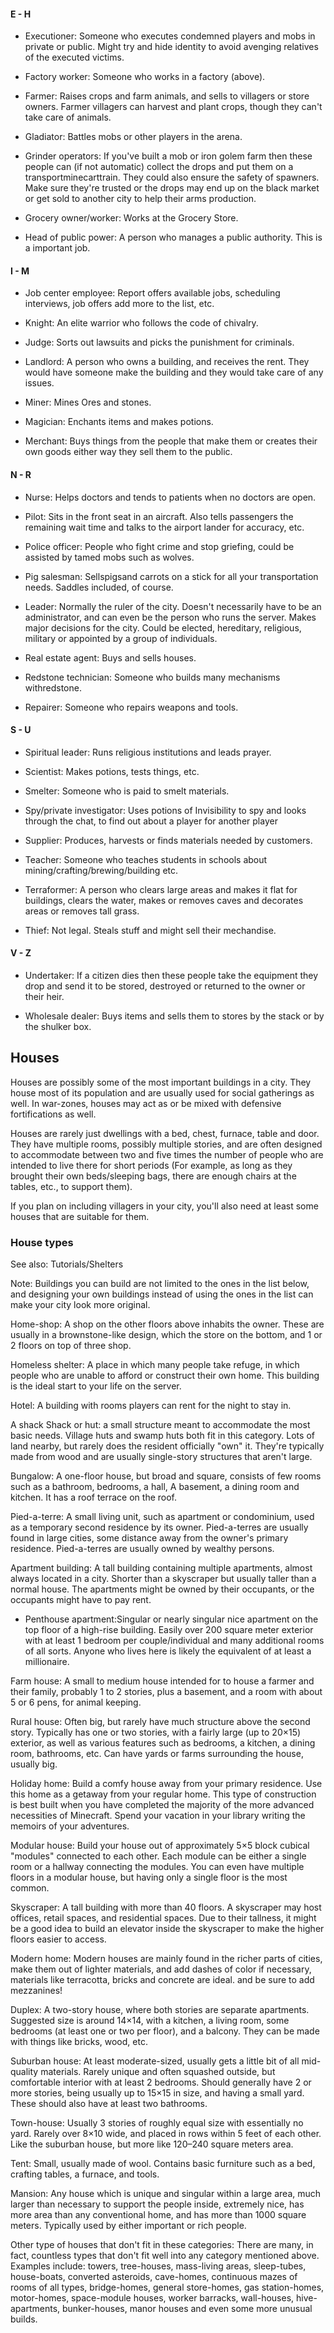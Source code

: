 #### E - H
- Executioner: Someone who executes condemned players and mobs in private or public. Might try and hide identity to avoid avenging relatives of the executed victims.

- Factory worker: Someone who works in a factory (above).

- Farmer: Raises crops and farm animals, and sells to villagers or store owners. Farmer villagers can harvest and plant crops, though they can't take care of animals.

- Gladiator: Battles mobs or other players in the arena.

- Grinder operators: If you've built a mob or iron golem farm then these people can (if not automatic) collect the drops and put them on a transportminecarttrain. They could also ensure the safety of spawners. Make sure they're trusted or the drops may end up on the black market or get sold to another city to help their arms production.

- Grocery owner/worker: Works at the Grocery Store.

- Head of public power: A person who manages a public authority. This is a important job.

#### I - M
- Job center employee: Report offers available jobs, scheduling interviews, job offers add more to the list, etc.

- Knight: An elite warrior who follows the code of chivalry.

- Judge: Sorts out lawsuits and picks the punishment for criminals.

- Landlord: A person who owns a building, and receives the rent. They would have someone make the building and they would take care of any issues.

- Miner: Mines Ores and stones.

- Magician: Enchants items and makes potions.

- Merchant: Buys things from the people that make them or creates their own goods either way they sell them to the public.

#### N - R
- Nurse: Helps doctors and tends to patients when no doctors are open.

- Pilot: Sits in the front seat in an aircraft. Also tells passengers the remaining wait time and talks to the airport lander for accuracy, etc.

- Police officer: People who fight crime and stop griefing, could be assisted by tamed mobs such as wolves.

- Pig salesman: Sellspigsand carrots on a stick for all your transportation needs. Saddles included, of course.

- Leader: Normally the ruler of the city. Doesn't necessarily have to be an administrator, and can even be the person who runs the server. Makes major decisions for the city. Could be elected, hereditary, religious, military or appointed by a group of individuals.

- Real estate agent: Buys and sells houses.

- Redstone technician: Someone who builds many mechanisms withredstone.

- Repairer: Someone who repairs weapons and tools.

#### S - U
- Spiritual leader: Runs religious institutions and leads prayer.

- Scientist: Makes potions, tests things, etc.

- Smelter: Someone who is paid to smelt materials.

- Spy/private investigator: Uses potions of Invisibility to spy and looks through the chat, to find out about a player for another player

- Supplier: Produces, harvests or finds materials needed by customers.

- Teacher: Someone who teaches students in schools about mining/crafting/brewing/building etc.

- Terraformer: A person who clears large areas and makes it flat for buildings, clears the water, makes or removes caves and decorates areas or removes tall grass.

- Thief: Not legal. Steals stuff and might sell their mechandise.

#### V - Z
- Undertaker: If a citizen dies then these people take the equipment they drop and send it to be stored, destroyed or returned to the owner or their heir.

- Wholesale dealer: Buys items and sells them to stores by the stack or by the shulker box.

## Houses
Houses are possibly some of the most important buildings in a city. They house most of its population and are usually used for social gatherings as well. In war-zones, houses may act as or be mixed with defensive fortifications as well.

Houses are rarely just dwellings with a bed, chest, furnace, table and door. They have multiple rooms, possibly multiple stories, and are often designed to accommodate between two and five times the number of people who are intended to live there for short periods (For example, as long as they brought their own beds/sleeping bags, there are enough chairs at the tables, etc., to support them).

If you plan on including villagers in your city, you'll also need at least some houses that are suitable for them.

### House types
See also: Tutorials/Shelters

Note: Buildings you can build are not limited to the ones in the list below, and designing your own buildings instead of using the ones in the list can make your city look more original.


Home-shop: A shop on the other floors above inhabits the owner. These are usually in a brownstone-like design, which the store on the bottom, and 1 or 2 floors on top of three shop. 

Homeless shelter: A place in which many people take refuge, in which people who are unable to afford or construct their own home. This building is the ideal start to your life on the server. 

Hotel: A building with rooms players can rent for the night to stay in.

A shack
Shack or hut: a small structure meant to accommodate the most basic needs.
Village huts and swamp huts both fit in this category. Lots of land nearby, but rarely does the resident officially "own" it. They're typically made from wood and are usually single-story structures that aren't large.

Bungalow: A one-floor house, but broad and square, consists of few rooms such as a bathroom, bedrooms, a hall, A basement, a dining room and kitchen. It has a roof terrace on the roof.

Pied-a-terre: A small living unit, such as apartment or condominium, used as a temporary second residence by its owner. Pied-a-terres are usually found in large cities, some distance away from the owner's primary residence. Pied-a-terres are usually owned by wealthy persons. 

Apartment building: A tall building containing multiple apartments, almost always located in a city. Shorter than a skyscraper but usually taller than a normal house. The apartments might be owned by their occupants, or the occupants might have to pay rent.

- Penthouse apartment:Singular or nearly singular nice apartment on the top floor of a high-rise building. Easily over 200 square meter exterior with at least 1 bedroom per couple/individual and many additional rooms of all sorts. Anyone who lives here is likely the equivalent of at least a millionaire.

Farm house: A small to medium house intended for to house a farmer and their family, probably 1 to 2 stories, plus a basement, and a room with about 5 or 6 pens, for animal keeping.

Rural house: Often big, but rarely have much structure above the second story. Typically has one or two stories, with a fairly large (up to 20×15) exterior, as well as various features such as bedrooms, a kitchen, a dining room, bathrooms, etc. Can have yards or farms surrounding the house, usually big.

Holiday home: Build a comfy house away from your primary residence. Use this home as a getaway from your regular home. This type of construction is best built when you have completed the majority of the more advanced necessities of Minecraft. Spend your vacation in your library writing the memoirs of your adventures.

Modular house: Build your house out of approximately 5×5 block cubical "modules" connected to each other. Each module can be either a single room or a hallway connecting the modules. You can even have multiple floors in a modular house, but having only a single floor is the most common.

Skyscraper: A tall building with more than 40 floors. A skyscraper may host offices, retail spaces, and residential spaces. Due to their tallness, it might be a good idea to build an elevator inside the skyscraper to make the higher floors easier to access.

 Modern home:
Modern houses are mainly found in the richer parts of cities, make them out of lighter materials, and add dashes of color if necessary, materials like terracotta, bricks and concrete are ideal. and be sure to add mezzanines!

Duplex: A two-story house, where both stories are separate apartments. Suggested size is around 14×14, with a kitchen, a living room, some bedrooms (at least one or two per floor), and a balcony. They can be made with things like bricks, wood, etc.

Suburban house: At least moderate-sized, usually gets a little bit of all mid-quality materials. Rarely unique and often squashed outside, but comfortable interior with at least 2 bedrooms. Should generally have 2 or more stories, being usually up to 15×15 in size, and having a small yard. These should also have at least two bathrooms. 

Town-house: Usually 3 stories of roughly equal size with essentially no yard. Rarely over 8×10 wide, and placed in rows within 5 feet of each other. Like the suburban house, but more like 120–240 square meters area.

Tent: Small, usually made of wool. Contains basic furniture such as a bed, crafting tables, a furnace, and tools. 

Mansion: Any house which is unique and singular within a large area, much larger than necessary to support the people inside, extremely nice, has more area than any conventional home, and has more than 1000 square meters. Typically used by either important or rich people.

Other type of houses that don't fit in these categories: There are many, in fact, countless types that don't fit well into any category mentioned above. Examples include: towers, tree-houses, mass-living areas, sleep-tubes, house-boats, converted asteroids, cave-homes, continuous mazes of rooms of all types, bridge-homes, general store-homes, gas station-homes, motor-homes, space-module houses, worker barracks, wall-houses, hive-apartments, bunker-houses, manor houses and even some more unusual builds.

